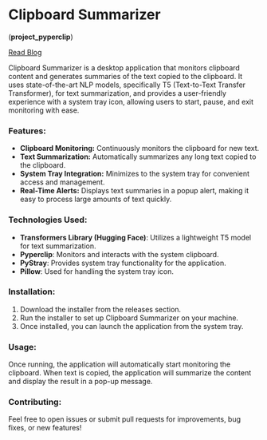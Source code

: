 # Clipboard Summarizer 
(**project_pyperclip**)

[Read Blog](https://medium.com/@kingofkingsalok/boost-productivity-with-clipboard-summarizer-a-smart-text-summarization-tool-3aed09c0794c)

Clipboard Summarizer is a desktop application that monitors clipboard content and generates summaries of the text copied to the clipboard. It uses state-of-the-art NLP models, specifically T5 (Text-to-Text Transfer Transformer), for text summarization, and provides a user-friendly experience with a system tray icon, allowing users to start, pause, and exit monitoring with ease.

### Features:
- **Clipboard Monitoring:** Continuously monitors the clipboard for new text.
- **Text Summarization:** Automatically summarizes any long text copied to the clipboard.
- **System Tray Integration:** Minimizes to the system tray for convenient access and management.
- **Real-Time Alerts:** Displays text summaries in a popup alert, making it easy to process large amounts of text quickly.

### Technologies Used:
- **Transformers Library (Hugging Face)**: Utilizes a lightweight T5 model for text summarization.
- **Pyperclip**: Monitors and interacts with the system clipboard.
- **PyStray**: Provides system tray functionality for the application.
- **Pillow**: Used for handling the system tray icon.

### Installation:
1. Download the installer from the releases section.
2. Run the installer to set up Clipboard Summarizer on your machine.
3. Once installed, you can launch the application from the system tray.

### Usage:
Once running, the application will automatically start monitoring the clipboard. When text is copied, the application will summarize the content and display the result in a pop-up message.

### Contributing:
Feel free to open issues or submit pull requests for improvements, bug fixes, or new features!
